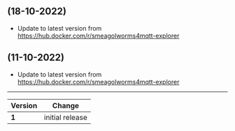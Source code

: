 
##  (18-10-2022)
- Update to latest version from https://hub.docker.com/r/smeagolworms4mqtt-explorer

##  (11-10-2022)
- Update to latest version from https://hub.docker.com/r/smeagolworms4mqtt-explorer
---

| Version    | Change                                                    |
| ---------- | --------------------------------------------------------- |
| **1**   | initial release                                              |
